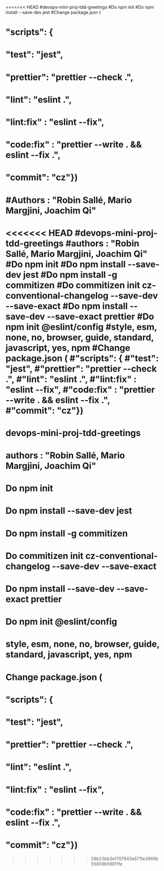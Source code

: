 <<<<<<< HEAD
#devops-mini-proj-tdd-greetings
#Do npm init
#Do npm install --save-dev jest
#Change package.json (

# "scripts": {

# "test": "jest",

# "prettier": "prettier --check .",

# "lint": "eslint .",

# "lint:fix" : "eslint --fix",

# "code:fix" : "prettier --write . && eslint --fix .",

# "commit": "cz"})

# #Authors : "Robin Sallé, Mario Margjini, Joachim Qi"

<<<<<<< HEAD
#devops-mini-proj-tdd-greetings
#authors : "Robin Sallé, Mario Margjini, Joachim Qi"
#Do npm init
#Do npm install --save-dev jest
#Do npm install -g commitizen
#Do commitizen init cz-conventional-changelog --save-dev --save-exact
#Do npm install --save-dev --save-exact prettier
#Do npm init @eslint/config
#style, esm, none, no, browser, guide, standard, javascript, yes, npm
#Change package.json (
#"scripts": {
#"test": "jest",
#"prettier": "prettier --check .",
#"lint": "eslint .",
#"lint:fix" : "eslint --fix",
#"code:fix" : "prettier --write . && eslint --fix .",
#"commit": "cz"})
=======


# devops-mini-proj-tdd-greetings


# authors : "Robin Sallé, Mario Margjini, Joachim Qi"


# Do npm init


# Do npm install --save-dev jest


# Do npm install -g commitizen


# Do commitizen init cz-conventional-changelog --save-dev --save-exact


# Do npm install --save-dev --save-exact prettier


# Do npm init @eslint/config


# style, esm, none, no, browser, guide, standard, javascript, yes, npm

# Change package.json (

# "scripts": {

# "test": "jest",

# "prettier": "prettier --check .",

# "lint": "eslint .",

# "lint:fix" : "eslint --fix",

# "code:fix" : "prettier --write . && eslint --fix .",

# "commit": "cz"})

> > > > > > > 58b23bb3ef707943e671fe3969b55809b59811fe
